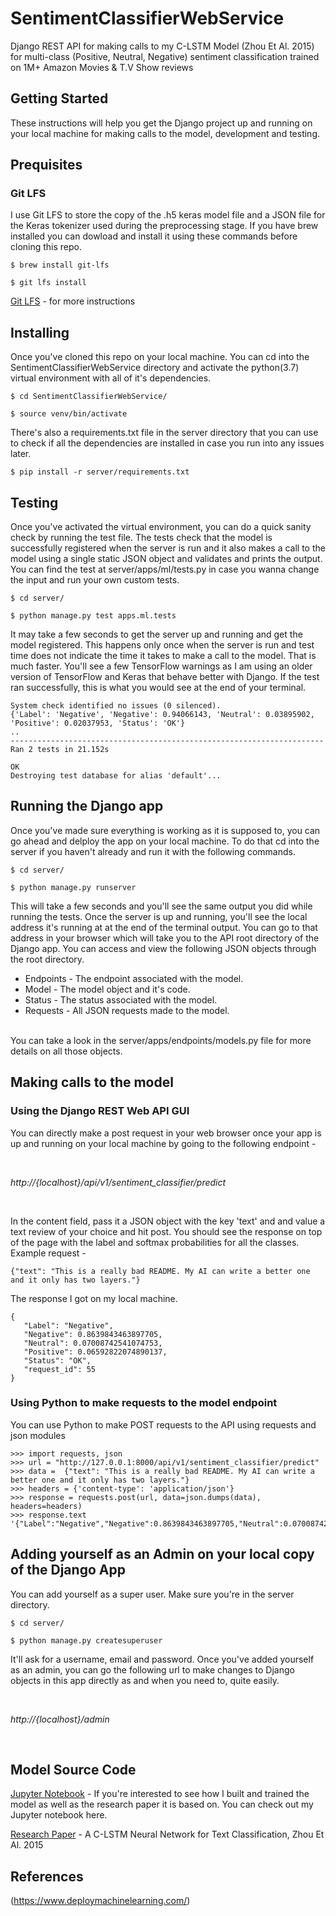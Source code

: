 # SentimentClassifierWebService
Django REST API for making calls to my C-LSTM Model (Zhou Et Al. 2015) for multi-class (Positive, Neutral, Negative) sentiment classification trained on 1M+ Amazon Movies &amp; T.V Show reviews

## Getting Started
These instructions will help you get the Django project up and running on your local machine for making calls to the model, development and testing. 

## Prequisites 
### Git LFS
I use Git LFS to store the copy of the .h5 keras model file and a JSON file for the Keras tokenizer used during the preprocessing stage. If you have brew installed you can dowload and install it using these commands before cloning this repo.
```
$ brew install git-lfs

$ git lfs install
```
[Git LFS](https://git-lfs.github.com/) - for more instructions 

## Installing 
Once you've cloned this repo on your local machine. You can cd into the SentimentClassifierWebService directory and activate the python(3.7) virtual environment
with all of it's dependencies. 
```
$ cd SentimentClassifierWebService/

$ source venv/bin/activate
```
There's also a requirements.txt file in the server directory that you can use to check if all the dependencies are installed in case you run into any issues later.
```
$ pip install -r server/requirements.txt
```
## Testing
Once you've activated the virtual environment, you can do a quick sanity check by running the test file. The tests check that the model is successfully 
registered when the server is run and it also makes a call to the model using a single static JSON object and validates and prints the output. You can 
find the test at server/apps/ml/tests.py in case you wanna change the input and run your own custom tests. 
```
$ cd server/

$ python manage.py test apps.ml.tests
```
It may take a few seconds to get the server up and running and get the model registered. This happens only once when the server is run and test time does not 
indicate the time it takes to make a call to the model. That is much faster. You'll see a few TensorFlow warnings as I am using an older version of TensorFlow 
and Keras that behave better with Django. If the test ran successfully, this is what you would see at the end of your terminal.
```
System check identified no issues (0 silenced).
{'Label': 'Negative', 'Negative': 0.94066143, 'Neutral': 0.03895902, 'Positive': 0.02037953, 'Status': 'OK'}
..
----------------------------------------------------------------------
Ran 2 tests in 21.152s

OK
Destroying test database for alias 'default'...
```

## Running the Django app
Once you've made sure everything is working as it is supposed to, you can go ahead and delploy the app on your local machine. To do that cd into the server 
if you haven't already and run it with the following commands. 
```
$ cd server/

$ python manage.py runserver
```
This will take a few seconds and you'll see the same output you did while running the tests. Once the server is up and running, you'll see the local address
it's running at at the end of the terminal output. You can go to that address in your browser which will take you to the API root directory of the Django app.
You can access and view the following JSON objects through the root directory.
 * Endpoints - The endpoint associated with the model.
 * Model - The model object and it's code.
 * Status - The status associated with the model.
 * Requests - All JSON requests made to the model.
 <br>
 You can take a look in the server/apps/endpoints/models.py file for more details on all those objects. 
 
 ## Making calls to the model 
 
 ### Using the Django REST Web API GUI
 You can directly make a post request in your web browser once your app is up and running on your local machine by going to the following endpoint -  
 
 <br>
 
 *http://{localhost}/api/v1/sentiment_classifier/predict*
 
 <br>
 
 In the content field, pass it a JSON object with the key 'text' and and value a text review of your choice and hit post. You should see the response on top of the page with the label and softmax probabilities for all the classes. Example request - 
 ```
 {"text": "This is a really bad README. My AI can write a better one and it only has two layers."}
 ```
 The response I got on my local machine.
 ```
 {
    "Label": "Negative",
    "Negative": 0.8639843463897705,
    "Neutral": 0.07008742541074753,
    "Positive": 0.06592822074890137,
    "Status": "OK",
    "request_id": 55
}
 ```
 
 ### Using Python to make requests to the model endpoint
 You can use Python to make POST requests to the API using requests and json modules
 ```
 >>> import requests, json
>>> url = "http://127.0.0.1:8000/api/v1/sentiment_classifier/predict"
>>> data =  {"text": "This is a really bad README. My AI can write a better one and it only has two layers."}
>>> headers = {'content-type': 'application/json'}
>>> response = requests.post(url, data=json.dumps(data), headers=headers)
>>> response.text
'{"Label":"Negative","Negative":0.8639843463897705,"Neutral":0.07008742541074753,"Positive":0.06592822074890137,"Status":"OK","request_id":56}'
 ```
 
 ## Adding yourself as an Admin on your local copy of the Django App
 You can add yourself as a super user. Make sure you're in the server directory. 
 ```
 $ cd server/
 
 $ python manage.py createsuperuser
 ```
 It'll ask for a username, email and password. Once you've added yourself as an admin, you can go the following url to make changes to Django objects in this app directly as and when you need to, quite easily. 
 
  <br>
 
 *http://{localhost}/admin*
 
 <br>
 
 ## Model Source Code
 [Jupyter Notebook](https://github.com/satyamt13/Project_Amazon_reviews_NLP_recommender_system/blob/master/CNN_LSTM_approach.ipynb) - If you're interested to see how I built and trained the model as well as the research paper it is based on. You can check out my Jupyter notebook here.

[Research Paper](https://arxiv.org/pdf/1511.08630.pdf) - A C-LSTM Neural Network for Text Classification, Zhou Et Al. 2015

## References
(https://www.deploymachinelearning.com/)
